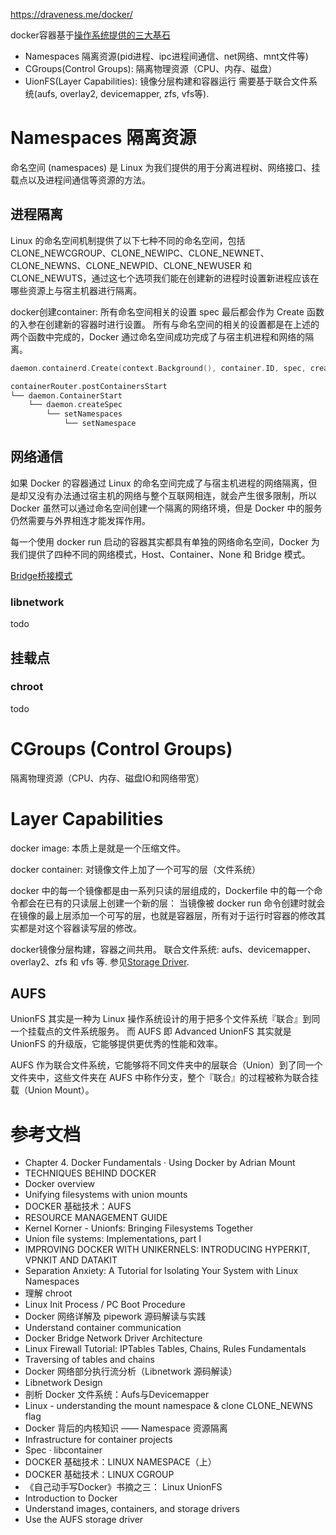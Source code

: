 
https://draveness.me/docker/


docker容器基于[操作系统提供的三大基石](docker-arch-in-linux.png)
- Namespaces 隔离资源(pid进程、ipc进程间通信、net网络、mnt文件等)
- CGroups(Control Groups): 隔离物理资源（CPU、内存、磁盘）
- UionFS(Layer Capabilities): 镜像分层构建和容器运行 需要基于联合文件系统(aufs, overlay2, devicemapper, zfs, vfs等).

# Namespaces 隔离资源

命名空间 (namespaces) 是 Linux 为我们提供的用于分离进程树、网络接口、挂载点以及进程间通信等资源的方法。

## 进程隔离
Linux 的命名空间机制提供了以下七种不同的命名空间，包括 CLONE_NEWCGROUP、CLONE_NEWIPC、CLONE_NEWNET、CLONE_NEWNS、CLONE_NEWPID、CLONE_NEWUSER 和 CLONE_NEWUTS，通过这七个选项我们能在创建新的进程时设置新进程应该在哪些资源上与宿主机器进行隔离。


docker创建container:
所有命名空间相关的设置 spec 最后都会作为 Create 函数的入参在创建新的容器时进行设置。
所有与命名空间的相关的设置都是在上述的两个函数中完成的，Docker 通过命名空间成功完成了与宿主机进程和网络的隔离。
```Go
daemon.containerd.Create(context.Background(), container.ID, spec, createOptions)
```

```Go
containerRouter.postContainersStart
└── daemon.ContainerStart
    └── daemon.createSpec
        └── setNamespaces
            └── setNamespace
```

## 网络通信
如果 Docker 的容器通过 Linux 的命名空间完成了与宿主机进程的网络隔离，但是却又没有办法通过宿主机的网络与整个互联网相连，就会产生很多限制，所以 Docker 虽然可以通过命名空间创建一个隔离的网络环境，但是 Docker 中的服务仍然需要与外界相连才能发挥作用。


每一个使用 docker run 启动的容器其实都具有单独的网络命名空间，Docker 为我们提供了四种不同的网络模式，Host、Container、None 和 Bridge 模式。

[Bridge桥接模式](docker-network-topology.png)


### libnetwork
todo

## 挂载点

### chroot
todo

# CGroups (Control Groups)
隔离物理资源（CPU、内存、磁盘IO和网络带宽）

# Layer Capabilities
docker image: 本质上是就是一个压缩文件。

docker container: 对镜像文件上加了一个可写的层（文件系统）

docker 中的每一个镜像都是由一系列只读的层组成的，Dockerfile 中的每一个命令都会在已有的只读层上创建一个新的层：
当镜像被 docker run 命令创建时就会在镜像的最上层添加一个可写的层，也就是容器层，所有对于运行时容器的修改其实都是对这个容器读写层的修改。

docker镜像分层构建，容器之间共用。
联合文件系统: aufs、devicemapper、overlay2、zfs 和 vfs 等.
参见[Storage Driver](https://docs.docker.com/storage/storagedriver/select-storage-driver/).

## AUFS
UnionFS 其实是一种为 Linux 操作系统设计的用于把多个文件系统『联合』到同一个挂载点的文件系统服务。
而 AUFS 即 Advanced UnionFS 其实就是 UnionFS 的升级版，它能够提供更优秀的性能和效率。

AUFS 作为联合文件系统，它能够将不同文件夹中的层联合（Union）到了同一个文件夹中，这些文件夹在 AUFS 中称作分支，整个『联合』的过程被称为联合挂载（Union Mount）。


# 参考文档
- Chapter 4. Docker Fundamentals · Using Docker by Adrian Mount
- TECHNIQUES BEHIND DOCKER
- Docker overview
- Unifying filesystems with union mounts
- DOCKER 基础技术：AUFS
- RESOURCE MANAGEMENT GUIDE
- Kernel Korner - Unionfs: Bringing Filesystems Together
- Union file systems: Implementations, part I
- IMPROVING DOCKER WITH UNIKERNELS: INTRODUCING HYPERKIT, VPNKIT AND DATAKIT
- Separation Anxiety: A Tutorial for Isolating Your System with Linux Namespaces
- 理解 chroot
- Linux Init Process / PC Boot Procedure
- Docker 网络详解及 pipework 源码解读与实践
- Understand container communication
- Docker Bridge Network Driver Architecture
- Linux Firewall Tutorial: IPTables Tables, Chains, Rules Fundamentals
- Traversing of tables and chains
- Docker 网络部分执行流分析（Libnetwork 源码解读）
- Libnetwork Design
- 剖析 Docker 文件系统：Aufs与Devicemapper
- Linux - understanding the mount namespace & clone CLONE_NEWNS flag
- Docker 背后的内核知识 —— Namespace 资源隔离
- Infrastructure for container projects
- Spec · libcontainer
- DOCKER 基础技术：LINUX NAMESPACE（上）
- DOCKER 基础技术：LINUX CGROUP
- 《自己动手写Docker》书摘之三： Linux UnionFS
- Introduction to Docker
- Understand images, containers, and storage drivers
- Use the AUFS storage driver